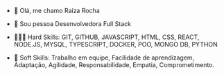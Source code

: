 - 👋 Olá, me chamo Raíza Rocha
- 🌱 Sou pessoa Desenvolvedora Full Stack

- 👩🏽‍💻 Hard Skills: GIT, GITHUB, JAVASCRIPT, HTML, CSS, REACT, NODE.JS, MYSQL, TYPESCRIPT, DOCKER, POO, MONGO DB, PYTHON
- 👥 Soft Skills: Trabalho em equipe, Facilidade de aprendizagem, Adaptação, Agilidade, Responsabilidade, Empatia, Comprometimento.

<!---
raizarocha/raizarocha is a ✨ special ✨ repository because its `README.md` (this file) appears on your GitHub profile.
You can click the Preview link to take a look at your changes.
--->
